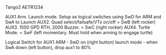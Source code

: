 Tango2
AETR1234

AUX1 Arm. Launch mode. Setup as logical switches using SwD for ARM and SwA to Launch
AUX2. Quad select/failsafe/VTx on/off = SwB (left rocker)
AUX3. 1500 GPD RTH, 2000 Buzzer. = SwC (right rocker)
AUX4. Turtle Mode. = SwF (left momentary. Must hold when arming to engage turtle)

Logical Switch for AUX1
ARM - SwD on (right button)
launch mode - when SwA down (left button), drop aux1 to 80% 